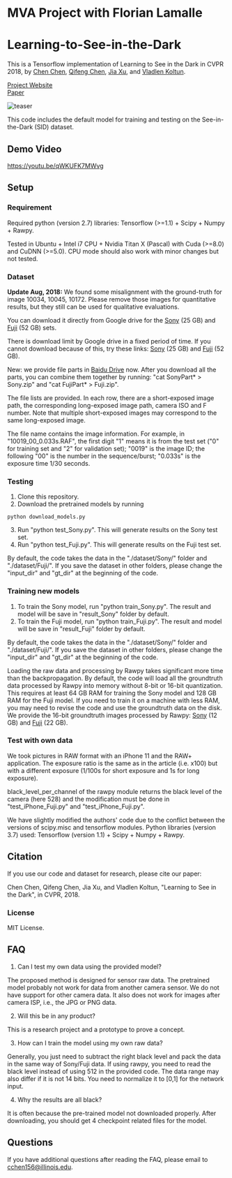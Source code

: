 # MVA Project with Florian Lamalle

# Learning-to-See-in-the-Dark

This is a Tensorflow implementation of Learning to See in the Dark in CVPR 2018, by [Chen Chen](http://cchen156.github.io/), [Qifeng Chen](http://cqf.io/), [Jia Xu](http://pages.cs.wisc.edu/~jiaxu/), and [Vladlen Koltun](http://vladlen.info/).  

[Project Website](http://cchen156.github.io/SID.html)<br/>
[Paper](http://cchen156.github.io/paper/18CVPR_SID.pdf)<br/>

![teaser](images/fig1.png "Sample inpainting results on held-out images")

This code includes the default model for training and testing on the See-in-the-Dark (SID) dataset. 


## Demo Video
https://youtu.be/qWKUFK7MWvg

## Setup

### Requirement
Required python (version 2.7) libraries: Tensorflow (>=1.1) + Scipy + Numpy + Rawpy.

Tested in Ubuntu + Intel i7 CPU + Nvidia Titan X (Pascal) with Cuda (>=8.0) and CuDNN (>=5.0). CPU mode should also work with minor changes but not tested.

### Dataset

**Update Aug, 2018:** We found some misalignment with the ground-truth for image 10034, 10045, 10172. Please remove those images for quantitative results, but they still can be used for qualitative evaluations.

You can download it directly from Google drive for the [Sony](https://storage.googleapis.com/isl-datasets/SID/Sony.zip) (25 GB)  and [Fuji](https://storage.googleapis.com/isl-datasets/SID/Fuji.zip) (52 GB) sets. 

There is download limit by Google drive in a fixed period of time. If you cannot download because of this, try these links: [Sony](https://drive.google.com/open?id=1G6VruemZtpOyHjOC5N8Ww3ftVXOydSXx) (25 GB)  and [Fuji](https://drive.google.com/open?id=1C7GeZ3Y23k1B8reRL79SqnZbRBc4uizH) (52 GB).

New: we provide file parts in [Baidu Drive](https://pan.baidu.com/s/1fk8EibhBe_M1qG0ax9LQZA) now. After you download all the parts, you can combine them together by running: "cat SonyPart* > Sony.zip" and "cat FujiPart* > Fuji.zip".


The file lists are provided. In each row, there are a short-exposed image path, the corresponding long-exposed image path, camera ISO and F number. Note that multiple short-exposed images may correspond to the same long-exposed image. 

The file name contains the image information. For example, in "10019_00_0.033s.RAF", the first digit "1" means it is from the test set ("0" for training set and "2" for validation set); "0019" is the image ID; the following "00" is the number in the sequence/burst; "0.033s" is the exposure time 1/30 seconds.  


### Testing
1. Clone this repository.
2. Download the pretrained models by running
```Shell
python download_models.py
```
3. Run "python test_Sony.py". This will generate results on the Sony test set.
4. Run "python test_Fuji.py". This will generate results on the Fuji test set.

By default, the code takes the data in the "./dataset/Sony/" folder and "./dataset/Fuji/". If you save the dataset in other folders, please change the "input_dir" and "gt_dir" at the beginning of the code. 

### Training new models
1. To train the Sony model, run "python train_Sony.py". The result and model will be save in "result_Sony" folder by default. 
2. To train the Fuji model, run "python train_Fuji.py". The result and model will be save in "result_Fuji" folder by default. 

By default, the code takes the data in the "./dataset/Sony/" folder and "./dataset/Fuji/". If you save the dataset in other folders, please change the "input_dir" and "gt_dir" at the beginning of the code.

Loading the raw data and processing by Rawpy takes significant more time than the backpropagation. By default, the code will load all the groundtruth data processed by Rawpy into memory without 8-bit or 16-bit quantization. This requires at least 64 GB RAM for training the Sony model and 128 GB RAM for the Fuji model. If you need to train it on a machine with less RAM, you may need to revise the code and use the groundtruth data on the disk. We provide the 16-bit groundtruth images processed by Rawpy: [Sony](https://drive.google.com/file/d/1wfkWVkauAsGvXtDJWX0IFDuDl5ozz2PM/view?usp=sharing) (12 GB)  and [Fuji](https://drive.google.com/file/d/1nJM0xYVnzmOZNacBRKebiXA4mBmiTjte/view?usp=sharing) (22 GB). 

### Test with own data
We took pictures in RAW format with an iPhone 11 and the RAW+ application. The exposure ratio is the same as in the article (i.e. x100) but with a different exposure (1/100s for short exposure and 1s for long exposure).

black_level_per_channel of the rawpy module returns the black level of the camera (here 528) and the modification must be done in "test_iPhone_Fuji.py" and "test_iPhone_Fuji.py".

We have slightly modified the authors' code due to the conflict between the versions of scipy.misc and tensorflow modules.
Python libraries (version 3.7) used: Tensorflow (version 1.1) + Scipy + Numpy + Rawpy.

## Citation
If you use our code and dataset for research, please cite our paper:

Chen Chen, Qifeng Chen, Jia Xu, and Vladlen Koltun, "Learning to See in the Dark", in CVPR, 2018.

### License
MIT License.

## FAQ
1. Can I test my own data using the provided model? 

The proposed method is designed for sensor raw data. The pretrained model probably not work for data from another camera sensor. We do not have support for other camera data. It also does not work for images after camera ISP, i.e., the JPG or PNG data.

2. Will this be in any product?

This is a research project and a prototype to prove a concept. 

3. How can I train the model using my own raw data? 

Generally, you just need to subtract the right black level and pack the data in the same way of Sony/Fuji data. If using rawpy, you need to read the black level instead of using 512 in the provided code. The data range may also differ if it is not 14 bits. You need to normalize it to [0,1] for the network input. 

4. Why the results are all black?

It is often because the pre-trained model not downloaded properly. After downloading, you should get 4 checkpoint related files for the model. 


## Questions
If you have additional questions after reading the FAQ, please email to cchen156@illinois.edu.

